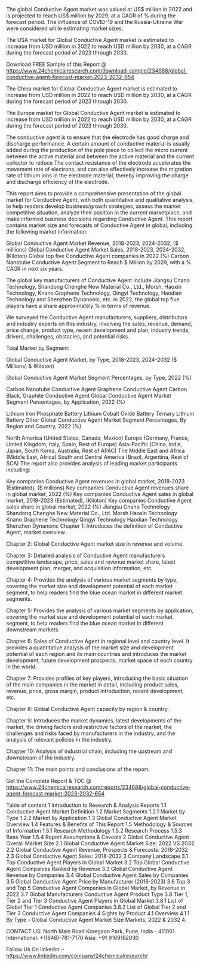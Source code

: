 The global Conductive Agent market was valued at US$ million in 2022 and is projected to reach US$ million by 2029, at a CAGR of % during the forecast period. The influence of COVID-19 and the Russia-Ukraine War were considered while estimating market sizes.

The USA market for Global Conductive Agent market is estimated to increase from USD million in 2022 to reach USD million by 2030, at a CAGR during the forecast period of 2023 through 2030.

Download FREE Sample of this Report @ https://www.24chemicalresearch.com/download-sample/234688/global-conductive-agent-forecast-market-2023-2032-654

The China market for Global Conductive Agent market is estimated to increase from USD million in 2022 to reach USD million by 2030, at a CAGR during the forecast period of 2023 through 2030.

The Europe market for Global Conductive Agent market is estimated to increase from USD million in 2022 to reach USD million by 2030, at a CAGR during the forecast period of 2023 through 2030.

The conductive agent is to ensure that the electrode has good charge and discharge performance. A certain amount of conductive material is usually added during the production of the pole piece to collect the micro current between the active material and between the active material and the current collector to reduce The contact resistance of the electrode accelerates the movement rate of electrons, and can also effectively increase the migration rate of lithium ions in the electrode material, thereby improving the charge and discharge efficiency of the electrode.

This report aims to provide a comprehensive presentation of the global market for Conductive Agent, with both quantitative and qualitative analysis, to help readers develop business/growth strategies, assess the market competitive situation, analyze their position in the current marketplace, and make informed business decisions regarding Conductive Agent. This report contains market size and forecasts of Conductive Agent in global, including the following market information:

Global Conductive Agent Market Revenue, 2018-2023, 2024-2032, ($ millions)
Global Conductive Agent Market Sales, 2018-2023, 2024-2032, (Kiloton)
Global top five Conductive Agent companies in 2022 (%)
Carbon Nanotube Conductive Agent Segment to Reach $ Million by 2029, with a % CAGR in next six years.

The global key manufacturers of Conductive Agent include Jiangsu Cnano Technology, Shandong Chenghe New Material Co., Ltd., Morsh, Haoxin Technology, Knano Graphene Technology, Qingyi Technology, Haodian Technology and Shenzhen Dynanonic, etc. in 2022, the global top five players have a share approximately % in terms of revenue.

We surveyed the Conductive Agent manufacturers, suppliers, distributors and industry experts on this industry, involving the sales, revenue, demand, price change, product type, recent development and plan, industry trends, drivers, challenges, obstacles, and potential risks.

Total Market by Segment:

Global Conductive Agent Market, by Type, 2018-2023, 2024-2032 ($ Millions) & (Kiloton)

Global Conductive Agent Market Segment Percentages, by Type, 2022 (%)

Carbon Nanotube Conductive Agent
Graphene Conductive Agent
Carbon Black, Graphite Conductive Agent
Global Conductive Agent Market Segment Percentages, by Application, 2022 (%)

Lithium Iron Phosphate Battery
Lithium Cobalt Oxide Battery
Ternary Lithium Battery
Other
Global Conductive Agent Market Segment Percentages, By Region and Country, 2022 (%)

North America (United States, Canada, Mexico)
Europe (Germany, France, United Kingdom, Italy, Spain, Rest of Europe)
Asia-Pacific (China, India, Japan, South Korea, Australia, Rest of APAC)
The Middle East and Africa (Middle East, Africa)
South and Central America (Brazil, Argentina, Rest of SCA)
The report also provides analysis of leading market participants including:

Key companies Conductive Agent revenues in global market, 2018-2023 (Estimated), ($ millions)
Key companies Conductive Agent revenues share in global market, 2022 (%)
Key companies Conductive Agent sales in global market, 2018-2023 (Estimated), (Kiloton)
Key companies Conductive Agent sales share in global market, 2022 (%)
Jiangsu Cnano Technology
Shandong Chenghe New Material Co., Ltd.
Morsh
Haoxin Technology
Knano Graphene Technology
Qingyi Technology
Haodian Technology
Shenzhen Dynanonic
Chapter 1: Introduces the definition of Conductive Agent, market overview.

Chapter 2: Global Conductive Agent market size in revenue and volume.

Chapter 3: Detailed analysis of Conductive Agent manufacturers competitive landscape, price, sales and revenue market share, latest development plan, merger, and acquisition information, etc.

Chapter 4: Provides the analysis of various market segments by type, covering the market size and development potential of each market segment, to help readers find the blue ocean market in different market segments.

Chapter 5: Provides the analysis of various market segments by application, covering the market size and development potential of each market segment, to help readers find the blue ocean market in different downstream markets.

Chapter 6: Sales of Conductive Agent in regional level and country level. It provides a quantitative analysis of the market size and development potential of each region and its main countries and introduces the market development, future development prospects, market space of each country in the world.

Chapter 7: Provides profiles of key players, introducing the basic situation of the main companies in the market in detail, including product sales, revenue, price, gross margin, product introduction, recent development, etc.

Chapter 8: Global Conductive Agent capacity by region & country.

Chapter 9: Introduces the market dynamics, latest developments of the market, the driving factors and restrictive factors of the market, the challenges and risks faced by manufacturers in the industry, and the analysis of relevant policies in the industry.

Chapter 10: Analysis of industrial chain, including the upstream and downstream of the industry.

Chapter 11: The main points and conclusions of the report.

Get the Complete Report & TOC @ https://www.24chemicalresearch.com/reports/234688/global-conductive-agent-forecast-market-2023-2032-654

Table of content
1 Introduction to Research & Analysis Reports
1.1 Conductive Agent Market Definition
1.2 Market Segments
1.2.1 Market by Type
1.2.2 Market by Application
1.3 Global Conductive Agent Market Overview
1.4 Features & Benefits of This Report
1.5 Methodology & Sources of Information
1.5.1 Research Methodology
1.5.2 Research Process
1.5.3 Base Year
1.5.4 Report Assumptions & Caveats
2 Global Conductive Agent Overall Market Size
2.1 Global Conductive Agent Market Size: 2022 VS 2032
2.2 Global Conductive Agent Revenue, Prospects & Forecasts: 2018-2032
2.3 Global Conductive Agent Sales: 2018-2032
3 Company Landscape
3.1 Top Conductive Agent Players in Global Market
3.2 Top Global Conductive Agent Companies Ranked by Revenue
3.3 Global Conductive Agent Revenue by Companies
3.4 Global Conductive Agent Sales by Companies
3.5 Global Conductive Agent Price by Manufacturer (2018-2023)
3.6 Top 3 and Top 5 Conductive Agent Companies in Global Market, by Revenue in 2022
3.7 Global Manufacturers Conductive Agent Product Type
3.8 Tier 1, Tier 2 and Tier 3 Conductive Agent Players in Global Market
3.8.1 List of Global Tier 1 Conductive Agent Companies
3.8.2 List of Global Tier 2 and Tier 3 Conductive Agent Companies
4 Sights by Product
4.1 Overview
4.1.1 By Type - Global Conductive Agent Market Size Markets, 2022 & 2032
4.

CONTACT US:
North Main Road Koregaon Park, Pune, India - 411001.
International: +1(646)-781-7170
Asia: +91 9169162030

Follow Us On linkedin :- https://www.linkedin.com/company/24chemicalresearch/
